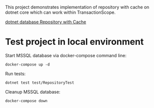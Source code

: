 This project demonstrates implementation of repository with cache on dotnet core which can work within TransactionScope.

[dotnet database Repository with Cache](https://pcholko.com/posts/2020-05-10/dotnet-database-repository-with-cache/)

# Test project in local environment

Start MSSQL database via docker-compose command line:
```shell
docker-compose up -d
```

Run tests:
```shell
dotnet test test/RepositoryTest
```

Cleanup MSSQL database:
```shell
docker-compose down
```
